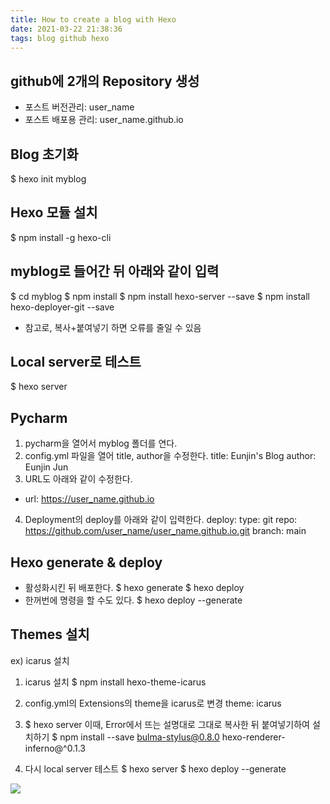 ```yaml
---
title: How to create a blog with Hexo
date: 2021-03-22 21:38:36
tags: blog github hexo
---
```

## github에 2개의 Repository 생성
- 포스트 버전관리: user_name 
- 포스트 배포용 관리: user_name.github.io

## Blog 초기화 
$ hexo init myblog

## Hexo 모듈 설치
$ npm install -g hexo-cli

## myblog로 들어간 뒤 아래와 같이 입력
$ cd myblog
$ npm install
$ npm install hexo-server --save
$ npm install hexo-deployer-git --save
- 참고로, 복사+붙여넣기 하면 오류를 줄일 수 있음

## Local server로 테스트
$ hexo server

## Pycharm
1) pycharm을 열어서 myblog 폴더를 연다.
2) config.yml 파일을 열어 title, author을 수정한다.
title: Eunjin's Blog
author: Eunjin Jun
3) URL도 아래와 같이 수정한다.
- url: https://user_name.github.io
4) Deployment의 deploy를 아래와 같이 입력한다.
deploy:
  type: git
  repo: https://github.com/user_name/user_name.github.io.git
  branch: main
   
## Hexo generate & deploy
- 활성화시킨 뒤 배포한다. 
$ hexo generate 
$ hexo deploy
- 한꺼번에 명령을 할 수도 있다.
$ hexo deploy --generate
  
## Themes 설치
ex) icarus 설치
1) icarus 설치
$ npm install hexo-theme-icarus
   
2) config.yml의 Extensions의 theme을 icarus로 변경
theme: icarus
   
3) $ hexo server
이때, Error에서 뜨는 설명대로 그대로 복사한 뒤 붙여넣기하여 설치하기
$ npm install --save bulma-stylus@0.8.0 hexo-renderer-inferno@^0.1.3

4) 다시 local server 테스트
$ hexo server
$ hexo deploy --generate

![](Images/blog_image.png)<!-- -->